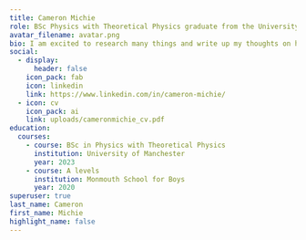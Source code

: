 ```yaml
---
title: Cameron Michie
role: BSc Physics with Theoretical Physics graduate from the University of Manchester
avatar_filename: avatar.png
bio: I am excited to research many things and write up my thoughts on here. How delightful.
social:
  - display:
      header: false
    icon_pack: fab
    icon: linkedin
    link: https://www.linkedin.com/in/cameron-michie/
  - icon: cv
    icon_pack: ai
    link: uploads/cameronmichie_cv.pdf
education:
  courses:
    - course: BSc in Physics with Theoretical Physics
      institution: University of Manchester
      year: 2023
    - course: A levels
      institution: Monmouth School for Boys
      year: 2020
superuser: true
last_name: Cameron
first_name: Michie
highlight_name: false
---
```


